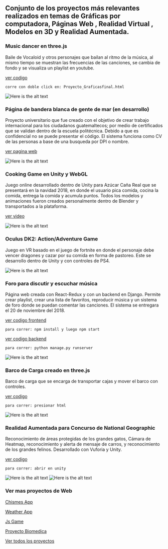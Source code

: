 Conjunto de los proyectos más relevantes realizados en temas de Gráficas por computadora, Páginas Web , Realidad Virtual , Modelos en 3D y Realidad Aumentada.
---
### Music dancer en three.js
Baile de Vocaloid y otros personajes que bailan al ritmo de la música, al mismo tiempo se muestran las frecuencias de las canciones, se cambia de fondo y se visualiza un playlist en youtube.

[ver codigo](https://github.com/LEPPEDIAZ/dancedance_threejs)

`corre con doble click en: Proyecto_Graficasfinal.html`

![Here is the alt text](https://res.cloudinary.com/dbmokzjuz/image/upload/v1540704499/bailarin.jpg "Here is the Title text")

### Página de bandera blanca de gente de mar (en desarrollo)
Proyecto universitario que fue creado con el objetivo de crear trabajo internacional para los ciudadanos guatemaltecos; por medio de certificados que se validan dentro de la escuela politécnica. Debido a que es confidencial no se puede presentar el código. El sistema funciona como CV de las personas a base de una busqueda por DPI o nombre.

[ver pagina web](http://nomsapp.org/)

![Here is the alt text](https://res.cloudinary.com/dbmokzjuz/image/upload/v1540706926/marina.jpg "Here is the Title text")

### Cooking Game en Unity y WebGL 
Juego online desarrollado dentro de Unity para Azúcar Caña Real que se presentará en la navidad 2018, en donde el usuario pica comida, cocina la comida, entrega la comida y acumula puntos. Todos los modelos y animaciones fueron creados personalmente dentro de Blender y transportados a la plataforma.

[ver video](https://youtu.be/Ord4ietL3IM)

![Here is the alt text](https://res.cloudinary.com/dbmokzjuz/image/upload/v1540706961/sugarhouse.jpg "Here is the Title text")

### Oculus DK2: Action/Adventure Game
Juego en VR basado en el juego de fortnite en donde el personaje debe vencer dragones y cazar por su comida en forma de pastoreo. Este se desarrollo dentro de Unity y con controles de PS4.

![Here is the alt text](https://res.cloudinary.com/dbmokzjuz/image/upload/v1540706984/TalesOfEarthSea.jpg "Here is the Title text")

### Foro para discutir y escuchar música
Página web creada con React-Redux y con un backend en Django. Permite crear playlist, crear una lista de favoritos, reproducir música y un sistema de foro donde se puedan comentar las canciones. El sistema se entregara el 20 de noviembre del 2018.

[ver codigo frontend](https://github.com/LEPPEDIAZ/ProyectoWebMusic)

`para correr: npm install y luego npm start`

[ver codigo backend](https://github.com/LEPPEDIAZ/Lab9-Web-Chismes-backend)

`para correr: python manage.py runserver`

![Here is the alt text](https://res.cloudinary.com/dbmokzjuz/image/upload/v1540706971/musicapp.jpg "Here is the Title text")

### Barco de Carga creado en three.js
Barco de carga que se encarga de transportar cajas y mover el barco con controles. 

[ver codigo ](https://github.com/LEPPEDIAZ/boat-threejs)

`para correr: presionar html`

![Here is the alt text](https://res.cloudinary.com/dbmokzjuz/image/upload/v1540706950/barco.jpg "Here is the Title text")

### Realidad Aumentada para Concurso de National Geographic
Reconocimiento de áreas protegidas de los grandes gatos, Cámara de Heatmap, reconocimiento y alerta de mensaje de carros, y reconocimiento de los grandes felinos. Desarrollado con Vuforia y Unity.

[ver codigo ](https://github.com/LEPPEDIAZ/RealidadAumentada)

`para correr: abrir en unity`

![Here is the alt text](https://res.cloudinary.com/dbmokzjuz/image/upload/v1540717253/africa.jpg "Here is the Title text")
![Here is the alt text](https://res.cloudinary.com/dbmokzjuz/image/upload/v1540717279/scanner.jpg "Here is the Title text")

### Ver mas proyectos de Web 

[Chismes App ](https://github.com/LEPPEDIAZ/Lab9-Web-Chismes)


[Weather App ](https://github.com/LEPPEDIAZ/Weather-App-React)


[Js Game ](https://github.com/LEPPEDIAZ/Juego-1)


[Proyecto Biomedica ](https://github.com/LEPPEDIAZ/neutronstarcollision1996)


[Ver todos los proyectos ](https://github.com/LEPPEDIAZ)

